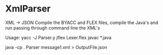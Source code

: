 # XmlParser
XML -> JSON
Compile the BYACC and FLEX files, compile the Java's and run passing through command line the XML's

Usage: 
yacc -J Parser.y
jflex Lexer.flex
javac *.java

java -cp . Parser message1.xml > OutputFile.json
